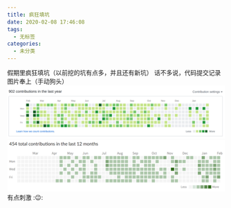 ```yaml
---
title: 疯狂填坑
date: 2020-02-08 17:46:08
tags: 
  - 无标签
categories:
  - 未分类
---
```

假期里疯狂填坑（以前挖的坑有点多，并且还有新坑）
话不多说，代码提交记录图片奉上（手动狗头）
![GitHub](/images/postsImgs/深度截图_选择区域_20200208174225.png)
![私有服务平台](/images/postsImgs/深度截图_选择区域_20200208174259.png)<!-- more -->
有点刺激 ::wink::